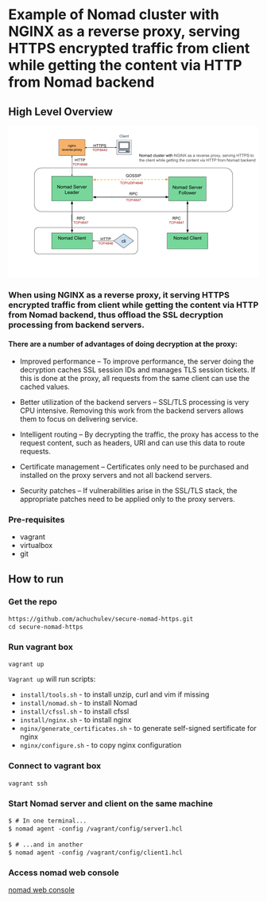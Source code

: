 # Example of Nomad cluster with NGINX as a reverse proxy, serving HTTPS encrypted traffic from client while getting the content via HTTP from Nomad backend

## High Level Overview

<img src="diagrams/nginx-reverse-proxy-nomad.png" />

### When using NGINX as a reverse proxy, it serving HTTPS encrypted traffic from client while getting the content via HTTP from Nomad backend, thus offload the SSL decryption processing from backend servers. 

#### There are a number of advantages of doing decryption at the proxy:

- Improved performance – To improve performance, the server doing the decryption caches SSL session IDs and manages TLS session tickets. If this is done at the proxy, all requests from the same client can use the cached values.

- Better utilization of the backend servers – SSL/TLS processing is very CPU intensive. Removing this work from the backend servers allows them to focus on delivering service.

- Intelligent routing – By decrypting the traffic, the proxy has access to the request content, such as headers, URI and can use this data to route requests.

- Certificate management – Certificates only need to be purchased and installed on the proxy servers and not all backend servers.

- Security patches – If vulnerabilities arise in the SSL/TLS stack, the appropriate patches need to be applied only to the proxy servers.

### Pre-requisites

- vagrant
- virtualbox
- git

## How to run

### Get the repo

```
https://github.com/achuchulev/secure-nomad-https.git
cd secure-nomad-https
```

### Run vagrant box

```
vagrant up
```

`Vagrant up` will run scripts:

- `install/tools.sh` - to install unzip, curl and vim if missing
- `install/nomad.sh` - to install Nomad
- `install/cfssl.sh` - to install cfssl
- `install/nginx.sh` - to install nginx
- `nginx/generate_certificates.sh` - to generate self-signed sertificate for nginx 
- `nginx/configure.sh` - to copy nginx configuration

### Connect to vagrant box

```
vagrant ssh
```

### Start Nomad server and client on the same machine

```
$ # In one terminal...
$ nomad agent -config /vagrant/config/server1.hcl

$ # ...and in another
$ nomad agent -config /vagrant/config/client1.hcl
```

### Access nomad web console

[nomad web console](https://localhost:8443)
